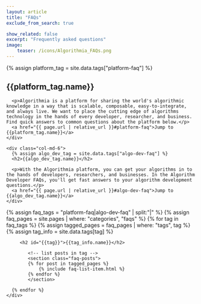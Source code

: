 ```yaml
---
layout: article
title: "FAQs"
exclude_from_search: true

show_related: false
excerpt: "Frequently asked questions"
image:
    teaser: /icons/Algorithmia_FAQs.png
---
```


<div id="faqs-index">
  <section class="row row-sm">
    <div class="col-md-6">
       <!-- Pulls from data/tags.yml to allow for data defined name attr -->
      {% assign platform_tag = site.data.tags["platform-faq"] %}
      <h2>{{platform_tag.name}}</h2>

      <p>Algorithmia is a platform for sharing the world's algorithmic knowledge in a way that is scalable, composable, easy-to-integrate, and always live. We want to place the cutting edge of algorithms technology in the hands of every developer, researcher, and business. Find quick answers to common questions about the platform below.</p>
      <a href="{{ page.url | relative_url }}#platform-faq">Jump to {{platform_tag.name}}</a>
    </div>

    <div class="col-md-6">
      {% assign algo_dev_tag = site.data.tags["algo-dev-faq"] %}
      <h2>{{algo_dev_tag.name}}</h2>

      <p>With the Algorithmia platform, you can get your algorithms in to the hands of developers, researchers, and businesses. In the Algorithm Developer FAQs, you'll get fast answers to your algorithm development questions.</p>
      <a href="{{ page.url | relative_url }}#algo-dev-faq">Jump to {{algo_dev_tag.name}}</a>
    </div>
  </section>

  <section class="row">
    <div class="col-md-12">
      {% assign faq_tags = "platform-faq|algo-dev-faq" | split:"|" %}
      {% assign faq_pages = site.pages | where: "categories", "faqs" %}
      {% for tag in faq_tags %}
        {% assign tagged_pages = faq_pages | where: "tags", tag %}
        {% assign tag_info = site.data.tags[tag] %}

      	 <h2 id="{{tag}}">{{tag_info.name}}</h2>

        	<!-- list posts in tag -->
        	<section class="faq-posts">
        	{% for post in tagged_pages %}
        		{% include faq-list-item.html %}
        	{% endfor %}
        	</section>

      {% endfor %}
    </div>
  </section>
</div>
